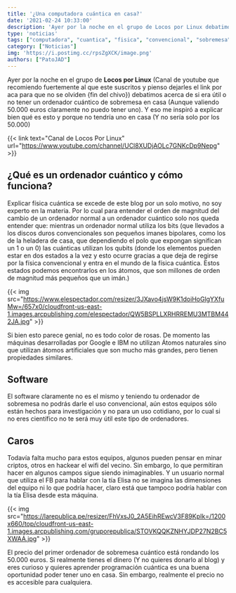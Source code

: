```yaml
---
title: '¿Una computadora cuántica en casa?'
date: '2021-02-24 10:33:00'
description: 'Ayer por la noche en el grupo de Locos por Linux debatimos acerca de si era útil o no tener un ordenador cuántico de sobremesa en casa'
type: 'noticias'
tags: ["computadora", "cuantica", "fisica", "convencional", "sobremesa", "euros", "ordenador"]
category: ["Noticias"]
img: 'https://i.postimg.cc/rpsZgXCK/image.png'
authors: ["PatoJAD"]
---
```



Ayer por la noche en el grupo de **Locos por Linux** (Canal de youtube que recomiendo fuertemente al que este suscritos y pienso dejarles el link por aca para que no se olviden {fin del chivo}) debatimos acerca de si era útil o no tener un ordenador cuántico de sobremesa en casa (Aunque valiendo 50.000 euros claramente no puedo tener uno). Y eso me inspiró a explicar bien qué es esto y porque no tendría uno en casa (Y no sería solo por los 50.000)

{{< link text="Canal de Locos Por Linux" url="https://www.youtube.com/channel/UCl8XUDjAOLc7GNKcDp9Nepg" >}}

## ¿Qué es un ordenador cuántico y cómo funciona?

Explicar física cuántica se excede de este blog por un solo motivo, no soy experto en la materia. Por lo cual para entender el orden de magnitud del cambio de un ordenador normal a un ordenador cuántico solo nos queda entender que: mientras un ordenador normal utiliza los bits (que llevados a los discos duros convencionales son pequeños imanes bipolares, como los de la heladera de casa, que dependiendo el polo que expongan significan un 1 o un 0) las cuánticas utilizan los qubits (donde los elementos pueden estar en dos estados a la vez y esto ocurre gracias a que deja de regirse por la física convencional y entra en el mundo de la física cuántica. Estos estados podemos encontrarlos en los átomos, que son millones de orden de magnitud más pequeños que un imán.)

{{< img src="https://www.elespectador.com/resizer/3JXavo4jsW9K1doiHoGlgYXfuMw=/657x0/cloudfront-us-east-1.images.arcpublishing.com/elespectador/QW5BSPLLXRHRREMU3MTBM442JA.jpg" >}}

Si bien esto parece genial, no es todo color de rosas. De momento las máquinas desarrolladas por Google e IBM no utilizan Átomos naturales sino que utilizan átomos artificiales que son mucho más grandes, pero tienen propiedades similares.

## Software

El software claramente no es el mismo y teniendo tu ordenador de sobremesa no podrás darle el uso convencional, aún estos equipos sólo están hechos para investigación y no para un uso cotidiano, por lo cual si no eres científico no te será muy útil este tipo de ordenadores.

## Caros

Todavía falta mucho para estos equipos, algunos pueden pensar en minar criptos, otros en hackear el wifi del vecino. Sin embargo, lo que permitiran hacer en algunos campos sigue siendo inimaginables. Y un usuario normal que utiliza el FB para hablar con la tía Elisa no se imagina las dimensiones del equipo ni lo que podría hacer, claro está que tampoco podría hablar con la tía Elisa desde esta máquina.

{{< img src="https://larepublica.pe/resizer/FhVxsJ0_2A5EihREwcV3F89KpIk=/1200x660/top/cloudfront-us-east-1.images.arcpublishing.com/gruporepublica/STOVKQQKZNHYJDP27N2BC5XWAA.jpg" >}}

El precio del primer ordenador de sobremesa cuántico está rondando los 50.000 euros. Si realmente tienes el dinero (Y no quieres donarlo al blog) y eres curioso y quieres aprender programación cuántica es una buena oportunidad poder tener uno en casa. Sin embargo, realmente el precio no es accesible para cualquiera.
